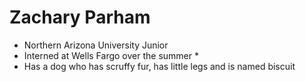 # Zachary Parham 
* Northern Arizona University Junior 
* Interned at Wells Fargo over the summer *
* Has a dog who has scruffy fur, has little legs and is named biscuit
